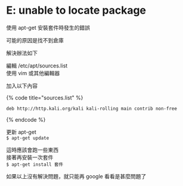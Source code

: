 # E: unable to locate package

使用 apt-get 安裝套件時發生的錯誤

可能的原因是找不到倉庫

解決辦法如下

編輯 /etc/apt/sources.list  
使用 vim 或其他編輯器

加入以下內容

{% code title="sources.list" %}
```text
deb http://http.kali.org/kali kali-rolling main contrib non-free
```
{% endcode %}

更新 apt-get  
`$ apt-get update`

這時應該會跑一些東西  
接著再安裝一次套件  
`$ apt-get install 套件`

如果以上沒有解決問題，就只能再 google 看看是甚麼問題了

